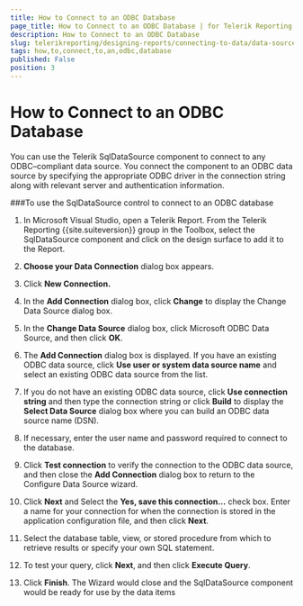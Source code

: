 ```yaml
---
title: How to Connect to an ODBC Database
page_title: How to Connect to an ODBC Database | for Telerik Reporting Documentation
description: How to Connect to an ODBC Database
slug: telerikreporting/designing-reports/connecting-to-data/data-source-components/sqldatasource-component/-how-to/how-to-connect-to-an-odbc-database
tags: how,to,connect,to,an,odbc,database
published: False
position: 3
---
```


# How to Connect to an ODBC Database



You can use the Telerik SqlDataSource component to connect to any        ODBC–compliant data source. You connect the component to an ODBC data        source by specifying the appropriate ODBC driver in the connection string        along with relevant server and authentication information.

###To use the SqlDataSource control to connect to an ODBC database

1. In Microsoft Visual Studio, open a Telerik Report. From the              Telerik Reporting {{site.suiteversion}} group in the Toolbox, select the              SqlDataSource component and click on the design surface to add it              to the Report.

1. __Choose your Data Connection__ dialog box              appears.

1. Click __New Connection.__

1. In the __Add Connection__ dialog box,              click __Change__ to display the Change Data Source dialog box.

1. In the __Change Data Source__ dialog box,              click Microsoft ODBC Data Source, and then click __OK__.

1. The __Add Connection__ dialog box is displayed.             If you have an existing ODBC data source, click __Use user or              system data source name__ and select an existing ODBC data source from the list.

1. If you do not have an existing ODBC data source, click __Use              connection string__ and then type the connection string              or click __Build__ to display the              __Select Data Source__ dialog box where you can build an             ODBC data source name (DSN).

1. If necessary, enter the user name and password required to              connect to the database.

1. Click __Test connection__ to verify the connection to the ODBC data             source, and then close the __Add Connection__ dialog box to return to the             Configure Data Source wizard.

1. Click __Next__ and Select the __Yes, save              this connection…__ check box. Enter a name for your connection for when the connection is stored              in the application configuration file, and then click __Next__.

1. Select the database table, view, or stored procedure from which             to retrieve results or specify your own SQL statement.

1. To test your query, click __Next__, and              then click __Execute Query__.

1. Click __Finish__. The Wizard would close              and the SqlDataSource component would be ready for use by the data items

